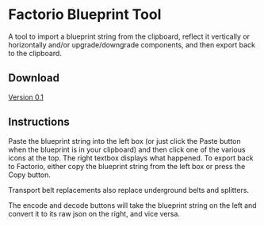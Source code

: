 # Factorio Blueprint Tool

A tool to import a blueprint string from the clipboard, reflect it vertically or horizontally and/or upgrade/downgrade components, and then export back to the clipboard.

## Download

[Version 0.1](https://github.com/Jason-Clement/Factorio-Blueprint-Tool/releases/download/v0.1/Factorio-Blueprint-Tool.zip)

## Instructions

Paste the blueprint string into the left box (or just click the Paste button when the blueprint is in your clipboard) and then click one of the various icons at the top.  The right textbox displays what happened. To export back to Factorio, either copy the blueprint string from the left box or press the Copy button.

Transport belt replacements also replace underground belts and splitters.

The encode and decode buttons will take the blueprint string on the left and convert it to its raw json on the right, and vice versa.

